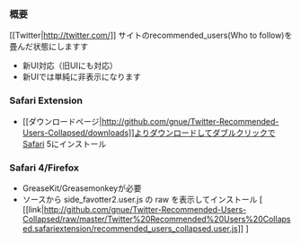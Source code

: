 ### 概要

[[Twitter|http://twitter.com/]] サイトのrecommended_users(Who to follow)を畳んだ状態にしますす

* 新UI対応（旧UIにも対応）
* 新UIでは単純に非表示になります

### Safari Extension

* [[ダウンロードページ|http://github.com/gnue/Twitter-Recommended-Users-Collapsed/downloads]]よりダウンロードしてダブルクリックでSafari 5にインストール

### Safari 4/Firefox

* GreaseKit/Greasemonkeyが必要
* ソースから side_favotter2.user.js の raw を表示してインストール [ [[link|http://github.com/gnue/Twitter-Recommended-Users-Collapsed/raw/master/Twitter%20Recommended%20Users%20Collapsed.safariextension/recommended_users_collapsed.user.js]] ]
